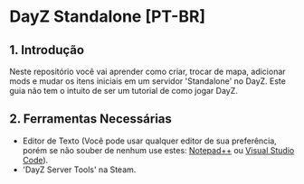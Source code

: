# DayZ Standalone [PT-BR]

## 1. Introdução

Neste repositório você vai aprender como criar, trocar de mapa, adicionar mods e mudar os itens iniciais em um servidor 'Standalone' no DayZ. Este guia não tem o intuito de ser um tutorial de como jogar DayZ.

## 2. Ferramentas Necessárias

- Editor de Texto (Você pode usar qualquer editor de sua preferência, porém se não souber de nenhum use estes: [Notepad++](https://notepad-plus-plus.org/downloads/) ou [Visual Studio Code](https://code.visualstudio.com/Download)). 
- 'DayZ Server Tools' na Steam.
